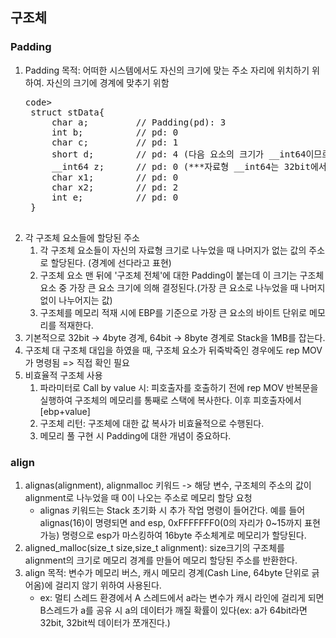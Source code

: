 ## 구조체
### Padding
1. Padding 목적: 어떠한 시스템에서도 자신의 크기에 맞는 주소 자리에 위치하기 위하여. 자신의 크기에 경계에 맞추기 위함
	<pre>code>
	struct stData{
		char a;			// Padding(pd): 3
		int b;			// pd: 0
		char c;			// pd: 1
		short d;		// pd: 4 (다음 요소의 크기가 __int64이므로 4byte가 padding으로 잡힘)
		__int64 z;		// pd: 0 (***자료형 __int64는 32bit에서는 4의 경계, 64bit에서는 8의 경계 주소에 선다.)
		char x1;		// pd: 0
		char x2;		// pd: 2
		int e;			// pd: 0
	}
	</code></pre>		
2. 각 구조체 요소들에 할당된 주소
	1) 각 구조체 요소들이 자신의 자료형 크기로 나누었을 때 나머지가 없는 값의 주소로 할당된다. (경계에 선다라고 표현)
	2) 구조체 요소 맨 뒤에 '구조체 전체'에 대한 Padding이 붙는데 이 크기는 구조체 요소 중 가장 큰 요소 크기에 의해 결정된다.(가장 큰 요소로 나누었을 때 나머지 없이 나누어지는 값)
	3) 구조체를 메모리 적재 시에 EBP를 기준으로 가장 큰 요소의 바이트 단위로 메모리를 적재한다.
3. 기본적으로 32bit -> 4byte 경계, 64bit -> 8byte 경계로 Stack을 1MB를 잡는다.
4. 구조체 대 구조체 대입을 하였을 때, 구조체 요소가 뒤죽박죽인 경우에도 rep MOV가 명령됨 => 직접 확인 필요
5. 비효율적 구조체 사용
	1) 파라미터로 Call by value 시: 피호출자를 호출하기 전에 rep MOV 반복문을 실행하여 구조체의 메모리를 통째로 스택에 복사한다. 이후 피호출자에서 [ebp+value]
	2) 구조체 리턴: 구조체에 대한 값 복사가 비효율적으로 수행된다.
	3) 메모리 풀 구현 시 Padding에 대한 개념이 중요하다.

### align
1. alignas(alignment), alignmalloc 키워드 -> 해당 변수, 구조체의 주소의 값이 alignment로 나누었을 때 0이 나오는 주소로 메모리 할당 요청
	* alignas 키워드는 Stack 초기화 시 추가 작업 명령이 들어간다. 예를 들어 alignas(16)이 명령되면 and esp, 0xFFFFFFF0(0의 자리가 0~15까지 표현가능) 명령으로 esp가 마스킹하여 16byte 주소체계로 메모리가 할당된다.
2. aligned_malloc(size_t size,size_t alignment): size크기의 구조체를 alignment의 크기로 메모리 경계를 만들어 메모리 할당된 주소를 반환한다.
3. align 목적: 변수가 메모리 버스, 캐시 메모리 경계(Cash Line, 64byte 단위로 긁어옴)에 걸리지 않기 위하여 사용된다.
	* ex: 멀티 스레드 환경에서 A 스레드에서 a라는 변수가 캐시 라인에 걸리게 되면 B스레드가 a를 공유 시 a의 데이터가 깨질 확률이 있다(ex: a가 64bit라면 32bit, 32bit씩 데이터가 쪼개진다.)
